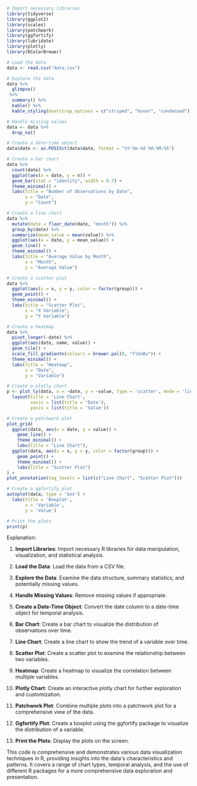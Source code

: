 ```r
# Import necessary libraries
library(tidyverse)
library(ggplot2)
library(scales)
library(patchwork)
library(ggfortify)
library(lubridate)
library(plotly)
library(RColorBrewer)

# Load the data
data <- read.csv("data.csv")

# Explore the data
data %>%
  glimpse()
 %>%
  summary() %>%
  kable() %>%
  kable_styling(bootstrap_options = c("striped", "hover", "condensed"))

# Handle missing values
data <- data %>%
  drop_na()

# Create a date-time object
data$date <- as.POSIXct(data$date, format = "%Y-%m-%d %H:%M:%S")

# Create a bar chart
data %>%
  count(date) %>%
  ggplot(aes(x = date, y = n)) +
  geom_bar(stat = "identity", width = 0.7) +
  theme_minimal() +
  labs(title = "Number of Observations by Date",
       x = "Date",
       y = "Count")

# Create a line chart
data %>%
  mutate(date = floor_date(date, "month")) %>%
  group_by(date) %>%
  summarize(mean_value = mean(value)) %>%
  ggplot(aes(x = date, y = mean_value)) +
  geom_line() +
  theme_minimal() +
  labs(title = "Average Value by Month",
       x = "Month",
       y = "Average Value")

# Create a scatter plot
data %>%
  ggplot(aes(x = x, y = y, color = factor(group))) +
  geom_point() +
  theme_minimal() +
  labs(title = "Scatter Plot",
       x = "X Variable",
       y = "Y Variable")

# Create a heatmap
data %>%
  pivot_longer(-date) %>%
  ggplot(aes(date, name, value)) +
  geom_tile() +
  scale_fill_gradientn(colours = brewer.pal(9, "YlGnBu")) +
  theme_minimal() +
  labs(title = "Heatmap",
       x = "Date",
       y = "Variable")

# Create a plotly chart
p <- plot_ly(data, x = ~date, y = ~value, type = 'scatter', mode = 'lines') %>%
  layout(title = 'Line Chart',
         xaxis = list(title = 'Date'),
         yaxis = list(title = 'Value'))

# Create a patchwork plot
plot_grid(
  ggplot(data, aes(x = date, y = value)) +
    geom_line() +
    theme_minimal() +
    labs(title = "Line Chart"),
  ggplot(data, aes(x = x, y = y, color = factor(group))) +
    geom_point() +
    theme_minimal() +
    labs(title = "Scatter Plot")
) +
plot_annotation(tag_levels = list(c("Line Chart", "Scatter Plot")))

# Create a ggfortify plot
autoplot(data, type = 'box') +
  labs(title = 'Boxplot',
       x = 'Variable',
       y = 'Value')

# Print the plots
print(p)
```

Explanation:

1. **Import Libraries**: Import necessary R libraries for data manipulation, visualization, and statistical analysis.

2. **Load the Data**: Load the data from a CSV file.

3. **Explore the Data**: Examine the data structure, summary statistics, and potentially missing values.

4. **Handle Missing Values**: Remove missing values if appropriate.

5. **Create a Date-Time Object**: Convert the date column to a date-time object for temporal analysis.

6. **Bar Chart**: Create a bar chart to visualize the distribution of observations over time.

7. **Line Chart**: Create a line chart to show the trend of a variable over time.

8. **Scatter Plot**: Create a scatter plot to examine the relationship between two variables.

9. **Heatmap**: Create a heatmap to visualize the correlation between multiple variables.

10. **Plotly Chart**: Create an interactive plotly chart for further exploration and customization.

11. **Patchwork Plot**: Combine multiple plots into a patchwork plot for a comprehensive view of the data.

12. **Ggfortify Plot**: Create a boxplot using the ggfortify package to visualize the distribution of a variable.

13. **Print the Plots**: Display the plots on the screen.

This code is comprehensive and demonstrates various data visualization techniques in R, providing insights into the data's characteristics and patterns. It covers a range of chart types, temporal analysis, and the use of different R packages for a more comprehensive data exploration and presentation.